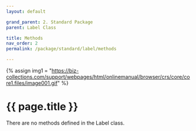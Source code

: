 ```yaml
---
layout: default

grand_parent: 2. Standard Package
parent: Label Class

title: Methods
nav_order: 2
permalink: /package/standard/label/methods

---
```

{% assign img1 = "https://biz-collections.com/support/webpages/html/onlinemanual/browser/crs/core/core1.files/image001.gif" %}


# {{ page.title }}

There are no methods defined in the Label class.